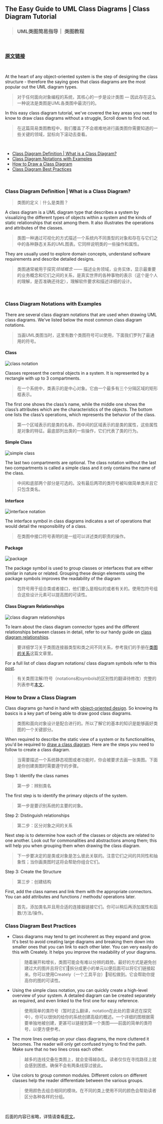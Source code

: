 ## The Easy Guide to UML Class Diagrams | Class Diagram Tutorial

> ### UML类图简易指导｜ 类图教程

<br/>

### [原文链接](https://creately.com/blog/diagrams/class-diagram-tutorial)
<br/>


At the heart of any object-oriented system is the step of designing the class structure - therefore the saying goes that class diagrams are the most popular out the UML diagram types.

> 对于任何面向对象编程的系统，其核心的一步是设计类图 — 因此存在这么一种说法是类图是UML各类图中最流行的。



In this easy class diagram tutorial, we've covered the key areas you need to know to draw class diagrams without a struggle, Scroll down to find out.

> 在这篇简易类图教程中，我们覆盖了不会艰难地进行画类图你需要知道的一些关键的领域，鼠标向下滚动去查看。

<br/>

  - [Class Diagram Definition | What is a Class Diagram?](#class-diagram-definition--what-is-a-class-diagram)
  - [Class Diagram Notations with Examples](#class-diagram-notations-with-examples)
  - [How to Draw a Class Diagram](#how-to-draw-a-class-diagram)
  - [Class Diagram Best Practices](#class-diagram-best-practices)

<br/>

### Class Diagram Definition | What is a Class Diagram?
> 类图的定义｜什么是类图？

A class diagram is a UML diagram type that describes a system by visualizing the different types of objects within a system and the kinds of static relationships that exist among them. It also illustrates the operations and attributes of the classes.

> 类图一种通过可视化的方式描述一个系统内不同类型的对象和存在与它们之中的各种静态关系的UML图表。它同样说明类的一些操作和属性。

They are usually used to explore domain concepts, understand software requirements and describe detailed designs.

> 类图通常被用于探究*领域概念* —— 描述业务领域，业务实体，显示最重要的业务概念和它们之间的关系，是真实世界的各种事物的表示（这个是个人的理解，是否准确还待定），理解软件要求和描述详细的设计。

<br/>

### Class Diagram Notations with Examples

There are several class diagram notations that are used when drawing UML class diagrams. We've listed below the most common class diagram notations.

> 当画UML类图当时，这里有数个类图符号可以使用，下面我们罗列了最通用的符号。

#### Class

![class notation](./assets/Class-Notation.png)

Classes represent the central objects in a system. It is represented by a rectangle with up to 3 compartments.
> 在一个系统中，类表示的是中心对象。它由一个最多有三个分隔区域的矩形框表示。

The first one shows the class’s name, while the middle one shows the class’s attributes which are the characteristics of the objects. The bottom one lists the class’s operations, which represents the behavior of the class.

> 第一个区域表示的是类的名称，而中间的区域表示的是类的属性，这些属性是对象的特征。最底部列出类的一些操作，它们代表了类的行为。

#### Simple Class
![simple class](./assets/Simple-Class.png)<br/>

The last two compartments are optional. The class notation without the last two compartments is called a simple class and it only contains the name of the class.

> 中间和底部两个部分是可选的。没有最后两项的类符号被叫做简单类并且它只包含类名。

#### Interface

![interface notation](./assets/Interface-notation.png)

The interface symbol in class diagrams indicates a set of operations that would detail the responsibility of a class.
> 在类图中接口符号表明的是一组可以详述类的职责的操作。

#### Package
![package](./assets/Package.png)

The package symbol is used to group classes or interfaces that are either similar in nature or related. Grouping these design elements using the package symbols improves the readability of the diagram
> 包符号用于组合类或者接口，他们要么是相似的或者有关的。使用包符号组合这些设计元素可以提高图的可读性。

#### Class Diagram Relationships

![class diagram relationships](./assets/Class-Diagram-Relationships.png)

To learn about the class diagram connector types and the different relationships between classes in detail, refer to our handy guide on [class diagram relationships](https://creately.com/blog/diagrams/class-diagram-relationships/).
> 要详细学习关于类图连接器类型和类之间不同关系，参考我们的手册在[类图的关系](https://creately.com/blog/diagrams/class-diagram-relationships/)这篇文章里。

For a full list of class diagram notations/ class diagram symbols refer to this [post](https://creately.com/blog/diagrams/class-diagram-relationships/).
> 有关类图注解/符号（notations和symbols的区别性的翻译待修改）完整的列表参考[本文](https://creately.com/blog/diagrams/class-diagram-relationships/)。

### How to Draw a Class Diagram

Class diagrams go hand in hand with [object-oriented design](https://www.tutorialspoint.com/object_oriented_analysis_design/ooad_object_oriented_design.htm). So knowing its basics is a key part of being able to draw good class diagrams.
> 类图和面向对象设计是配合进行的。所以了解它的基本的知识是能够画好类图的一个关键部分。

When required to describe the static view of a system or its functionalities, you'd be required to [draw a class diagram](https://creately.com/diagram-type/class-diagram). Here are the steps you need to follow to create a class diagram.
> 当需要描述一个系统静态视图或者功能时，你会被要求去画一张类图。下面是你创建类图时需要遵守的步骤。

Step 1: Identify the class names
> 第一步：辨别类名

The first step is to identify the primary objects of the system.
> 第一步是要识别系统的主要的对象。

Step 2: Distinguish relationships
> 第二步：区分对象之间的关系

Next step is to determine how each of the classes or objects are related to one another. Look out for commonalities and abstractions among them; this will help you when grouping them when drawing the class diagram.
> 下一步要决定的是类或对象是怎么彼此关联的。注意它们之间的共同性和抽象性；当你画类图时这将会帮助你组合它们。

Step 3: Create the Structure
> 第三步：创建结构

First, add the class names and link them with the appropriate connectors. You can add attributes and functions / methods/ operations later.
> 首先，添加类名并且用合适的连接器链接它们。你可以稍后再添加属性和函数/方法/操作。

### Class Diagram Best Practices

- Class diagrams may tend to get incoherent as they expand and grow. It's best to avoid creating large diagrams and breaking them down into smaller ones that you can link to each other later. You can very easily do this with Creately. It helps you improve the readability of your diagrams.
  > 随着展开和增长，类图可能会有难以分辨的趋势。最好的方式是避免创建过大的图并且将它们拆分成更小的单元以便后面可以将它们链接起来。你可以使用Creately（一个工具平台）轻松做到。它会帮助你提高你的图的可读性。

- Using the simple class notation, you can quickly create a high-level overview of your system. A detailed diagram can be created separately as required, and even linked to the first one for easy reference.
  > 使用简单的类符号（暂时这么翻译，notation在此处的意译还在探究中），你可以很快的给你的系统创建高级的概述。一个详细的图根据需要单独地被创建，更甚可以链接到第一个类图——前面的简单的类符号，以便方便参考。

- The more lines overlap on your class diagrams, the more cluttered it becomes. The reader will only get confused trying to find the path. Make sure that no two lines cross each other.
  > 越多的连线交叠在类图上，就会变得越杂乱。读者仅仅在寻找路径上就会感到困惑。确保不会有两条线穿过彼此。

- Use colors to group common modules. Different colors on different classes help the reader differentiate between the various groups.
  > 使用颜色去组合相同的模块。在不同的类上使用不同的颜色会帮助读者区分各种各样的分组。

<br/>

后面的内容已省略，详情请查看[原文](https://creately.com/blog/diagrams/class-diagram-tutorial)。







